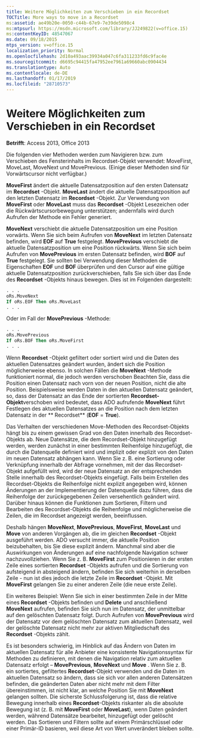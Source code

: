 ```yaml
---
title: Weitere Möglichkeiten zum Verschieben in ein Recordset
TOCTitle: More ways to move in a Recordset
ms:assetid: ae49b20e-0050-c44b-67e9-7e39de5098c4
ms:mtpsurl: https://msdn.microsoft.com/library/JJ249822(v=office.15)
ms:contentKeyID: 48547067
ms.date: 09/18/2015
mtps_version: v=office.15
localization_priority: Normal
ms.openlocfilehash: 2d10a493aac39934a047c6fa311233fd6c9fac4e
ms.sourcegitcommit: d6695c94415fa47952ee7961a69660abc0904434
ms.translationtype: Auto
ms.contentlocale: de-DE
ms.lasthandoff: 01/17/2019
ms.locfileid: "28710573"
---
```

# <a name="more-ways-to-move-in-a-recordset"></a>Weitere Möglichkeiten zum Verschieben in ein Recordset

**Betrifft**: Access 2013, Office 2013

Die folgenden vier Methoden werden zum Navigieren bzw. zum Verschieben des Fensterinhalts im Recordset-Objekt verwendet: MoveFirst, MoveLast, MoveNext und MovePrevious. (Einige dieser Methoden sind für Vorwärtscursor nicht verfügbar.)

**MoveFirst** ändert die aktuelle Datensatzposition auf den ersten Datensatz im **Recordset** -Objekt. **MoveLast** ändert die aktuelle Datensatzposition auf den letzten Datensatz im **Recordset** -Objekt. Zur Verwendung von **MoveFirst** oder **MoveLast** muss das **Recordset** -Objekt Lesezeichen oder die Rückwärtscursorbewegung unterstützen; andernfalls wird durch Aufrufen der Methode ein Fehler generiert.

**MoveNext** verschiebt die aktuelle Datensatzposition um eine Position vorwärts. Wenn Sie sich beim Aufrufen von **MoveNext** im letzten Datensatz befinden, wird **EOF** auf **True** festgelegt. **MovePrevious** verschiebt die aktuelle Datensatzposition um eine Position rückwärts. Wenn Sie sich beim Aufrufen von **MovePrevious** im ersten Datensatz befinden, wird **BOF** auf **True** festgelegt. Sie sollten bei Verwendung dieser Methoden die Eigenschaften **EOF** und **BOF** überprüfen und den Cursor auf eine gültige aktuelle Datensatzposition zurückverschieben, falls Sie sich über das Ende des **Recordset** -Objekts hinaus bewegen. Dies ist im Folgenden dargestellt:

```vb
. . . 
oRs.MoveNext 
If oRs.EOF Then oRs.MoveLast 
. . . 
```

Oder im Fall der **MovePrevious** -Methode:

```vb
. . . 
oRs.MovePrevious 
If oRs.BOF Then oRs.MoveFirst 
. . . 
```

Wenn **Recordset** -Objekt gefiltert oder sortiert wird und die Daten des aktuellen Datensatzes geändert wurden, ändert sich die Position möglicherweise ebenso. In solchen Fällen die **MoveNext** -Methode funktioniert normal, die jedoch werden verschoben Beachten Sie, dass die Position einen Datensatz nach vorn von der neuen Position, nicht die alte Position. Beispielsweise werden Daten in den aktuellen Datensatz geändert, so, dass der Datensatz an das Ende der sortierten **Recordset-Objekt**verschoben wird bedeutet, dass ADO aufrufende **MoveNext** führt Festlegen des aktuellen Datensatzes an die Position nach dem letzten Datensatz in der ** Recordset** (**EOF** = **True**).

Das Verhalten der verschiedenen Move-Methoden des Recordset-Objekts hängt bis zu einem gewissen Grad von den Daten innerhalb des Recordset-Objekts ab. Neue Datensätze, die dem Recordset-Objekt hinzugefügt werden, werden zunächst in einer bestimmten Reihenfolge hinzugefügt, die durch die Datenquelle definiert wird und implizit oder explizit von den Daten im neuen Datensatz abhängen kann. Wenn Sie z. B. eine Sortierung oder Verknüpfung innerhalb der Abfrage vornehmen, mit der das Recordset-Objekt aufgefüllt wird, wird der neue Datensatz an der entsprechenden Stelle innerhalb des Recordset-Objekts eingefügt. Falls beim Erstellen des Recordset-Objekts die Reihenfolge nicht explizit angegeben wird, können Änderungen an der Implementierung der Datenquelle dazu führen, dass die Reihenfolge der zurückgegebenen Zeilen versehentlich geändert wird. Darüber hinaus können die Funktionen zum Sortieren, Filtern und Bearbeiten des Recordset-Objekts die Reihenfolge und möglicherweise die Zeilen, die im Recordset angezeigt werden, beeinflussen.

Deshalb hängen **MoveNext**, **MovePrevious**, **MoveFirst**, **MoveLast** und **Move** von anderen Vorgängen ab, die im gleichen **Recordset** -Objekt ausgeführt werden. ADO versucht immer, die aktuelle Position beizubehalten, bis Sie diese explizit ändern. Manchmal sind aber die Auswirkungen von Änderungen auf eine nachfolgende Navigation schwer nachzuvollziehen. Wenn Sie z. B. **MoveFirst** zum Positionieren in der ersten Zeile eines sortierten **Recordset** -Objekts aufrufen und die Sortierung von aufsteigend in absteigend ändern, befinden Sie sich weiterhin in derselben Zeile - nun ist dies jedoch die letzte Zeile im **Recordset** -Objekt. Mit **MoveFirst** gelangen Sie zu einer anderen Zeile (die neue erste Zeile).

Ein weiteres Beispiel: Wenn Sie sich in einer bestimmten Zeile in der Mitte eines **Recordset** -Objekts befinden und **Delete** und anschließend **MoveNext** aufrufen, befinden Sie sich nun im Datensatz, der unmittelbar auf den gelöschten Datensatz folgt. Durch Aufrufen von **MovePrevious** wird der Datensatz vor dem gelöschten Datensatz zum aktuellen Datensatz, weil der gelöschte Datensatz nicht mehr zur aktiven Mitgliedschaft des **Recordset** -Objekts zählt.

Es ist besonders schwierig, im Hinblick auf das Ändern von Daten im aktuellen Datensatz für alle Anbieter eine konsistente Navigationssyntax für Methoden zu definieren, mit denen die Navigation relativ zum aktuellen Datensatz erfolgt – **MovePrevious**, **MoveNext** und **Move** . Wenn Sie z. B. ein sortiertes, gefiltertes **Recordset**-Objekt verwenden und die Daten im aktuellen Datensatz so ändern, dass sie sich vor allen anderen Datensätzen befinden, die geänderten Daten aber nicht mehr mit dem Filter übereinstimmen, ist nicht klar, an welche Position Sie mit **MoveNext** gelangen sollten. Die sicherste Schlussfolgerung ist, dass die relative Bewegung innerhalb eines **Recordset**-Objekts riskanter als die absolute Bewegung ist (z. B. mit **MoveFirst** oder **MoveLast**), wenn Daten geändert werden, während Datensätze bearbeitet, hinzugefügt oder gelöscht werden. Das Sortieren und Filtern sollte auf einem Primärschlüssel oder einer Primär-ID basieren, weil diese Art von Wert unverändert bleiben sollte.

